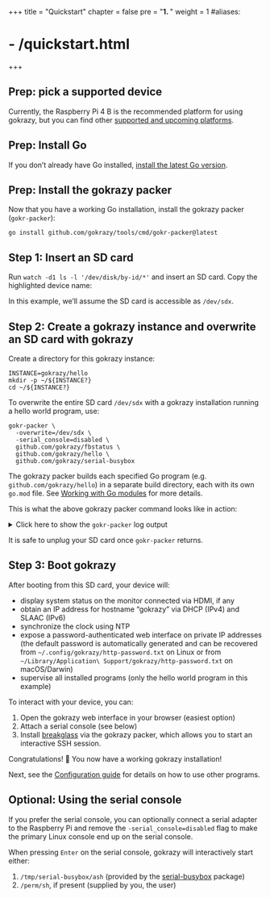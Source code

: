 +++
title = "Quickstart"
chapter = false
pre = "<b>1. </b>"
weight = 1
#aliases:
#  - /quickstart.html
+++

## Prep: pick a supported device

Currently, the Raspberry Pi 4 B is the recommended platform for
using gokrazy, but you can find
other <a href="/platforms/">supported and upcoming platforms</a>.

## Prep: Install Go

If you don’t already have Go installed, <a href="https://golang.org/dl/">install the latest Go version</a>.

## Prep: Install the gokrazy packer

Now that you have a working Go installation, install the gokrazy packer (<code>gokr-packer</code>):

```shell
go install github.com/gokrazy/tools/cmd/gokr-packer@latest
```

## Step 1: Insert an SD card

Run `watch -d1 ls -l '/dev/disk/by-id/*'` and insert an SD card. Copy the
highlighted device name:

<script id="asciicast-G0PosAYGvUSnB3htMpLIz0p68" src="https://asciinema.org/a/G0PosAYGvUSnB3htMpLIz0p68.js" async></script>

In this example, we’ll assume the SD card is accessible as <code>/dev/sdx</code>.

## Step 2: Create a gokrazy instance and overwrite an SD card with gokrazy

Create a directory for this gokrazy instance:

```shell
INSTANCE=gokrazy/hello
mkdir -p ~/${INSTANCE?}
cd ~/${INSTANCE?}
```

To overwrite the entire SD card <code>/dev/sdx</code> with a gokrazy installation running a hello world program, use:

```shell
gokr-packer \
  -overwrite=/dev/sdx \
  -serial_console=disabled \
  github.com/gokrazy/fbstatus \
  github.com/gokrazy/hello \
  github.com/gokrazy/serial-busybox
```

The gokrazy packer builds each specified Go program
(e.g. `github.com/gokrazy/hello`) in a separate build directory, each with its
own `go.mod` file. See [Working with Go modules](/development/modules/) for more
details.

This is what the above gokrazy packer command looks like in action:

<script id="asciicast-3DFZZaNvXuhHrSjnHRywT8KyO" src="https://asciinema.org/a/3DFZZaNvXuhHrSjnHRywT8KyO.js" async></script>

<details>

<summary style="display: list-item">
Click here to show the <code>gokr-packer</code> log output
</summary>

```text
gokrazy packer v0.0.0-20211121205320-688793dda2da on GOARCH=amd64 GOOS=linux

Build target: CGO_ENABLED=0 GOARCH=arm64 GOOS=linux
Build timestamp: 2021-11-25T09:28:41+01:00
Loading system CA certificates from /etc/ssl/certs/ca-certificates.crt
Building 3 Go packages:

  github.com/gokrazy/fbstatus

  github.com/gokrazy/hello

  github.com/gokrazy/serial-busybox

[done] in 0.48s

Feature summary:
  use PARTUUID: true
  use GPT PARTUUID: true
2021/11/25 09:28:42 partitioning /dev/sdx (GPT + Hybrid MBR)
2021/11/25 09:28:42 Using sudo to gain permission to format /dev/sdx
2021/11/25 09:28:42 If you prefer, cancel and use: sudo setfacl -m u:${USER}:rw /dev/sdx
2021/11/25 09:28:42 device holds 15931539456 bytes

Creating boot file system
Kernel directory: /home/michael/go/src/github.com/gokrazy/kernel
EEPROM update summary:
  pieeprom.upd (sig 5a07872332)
  recovery.bin
  vl805.bin (sig 3a46dda0da)
[done: creating boot file system] in 0.11s, 66 MiB
MBR summary:
  LBAs: vmlinuz=52150 cmdline.txt=135442
  PARTUUID: 2e18c40c

Creating root file system
[done: creating root file system] in 0.26s

If your applications need to store persistent data, unplug and re-plug the SD card, then create a file system using e.g.:

	mkfs.ext4 /dev/disk/by-partuuid/60c24cc1-f3f9-427a-8199-2e18c40c0004

To boot gokrazy, plug the SD card into a Raspberry Pi 3 or 4 (no other models supported)

Build complete!

To interact with the device, gokrazy provides a web interface reachable at:

	http://gokrazy:<automatically-generated-random-password>@gokrazy/

In addition, the following Linux consoles are set up:

	1. foreground Linux framebuffer console on HDMI
```

</details>

It is safe to unplug your SD card once <code>gokr-packer</code> returns.

## Step 3: Boot gokrazy

After booting from this SD card, your device will:

- display system status on the monitor connected via HDMI, if any
- obtain an IP address for hostname “gokrazy” via DHCP (IPv4) and SLAAC (IPv6)
- synchronize the clock using NTP
- expose a password-authenticated web interface on private IP addresses<br>
  (the default password is automatically generated and can be recovered from `~/.config/gokrazy/http-password.txt` on Linux or from `~/Library/Application\ Support/gokrazy/http-password.txt` on macOS/Darwin)
- supervise all installed programs (only the hello world program in this example)

To interact with your device, you can:

1. Open the gokrazy web interface in your browser (easiest option)
1. Attach a serial console (see below)
1. Install [breakglass](https://github.com/gokrazy/breakglass) via the gokrazy packer, which allows you to start an interactive SSH session.

Congratulations! 🎉 You now have a working gokrazy installation!

Next, see the [Configuration guide](/userguide/) for details on how to use other
programs.

## Optional: Using the serial console

If you prefer the serial console, you can optionally connect a serial adapter to
the Raspberry Pi and remove the <code>-serial_console=disabled</code> flag to
make the primary Linux console end up on the serial console.

When pressing <code>Enter</code> on the serial console, gokrazy will
interactively start either:

1. `/tmp/serial-busybox/ash` (provided by the [serial-busybox](https://github.com/gokrazy/serial-busybox) package)
1. `/perm/sh`, if present (supplied by you, the user)
